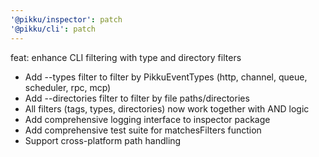 ```yaml
---
'@pikku/inspector': patch
'@pikku/cli': patch
---
```


feat: enhance CLI filtering with type and directory filters

- Add --types filter to filter by PikkuEventTypes (http, channel, queue, scheduler, rpc, mcp)
- Add --directories filter to filter by file paths/directories
- All filters (tags, types, directories) now work together with AND logic
- Add comprehensive logging interface to inspector package
- Add comprehensive test suite for matchesFilters function
- Support cross-platform path handling
